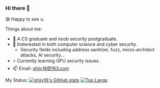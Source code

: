 ### Hi there 👋

😄 Happy to see u.

Things about me:
- 👶 A CS graduate and noob security postgraduate.
- 🔭 Insterested in both computer science and cyber security.
  - Security fields including address sanitizer, fuzz, micro-architect attacks, AI security...
- ⚡ Currently learning GPU security issues.
- 📫 Email: [shijy16@163.com](shijy16@163.com)

My Status:
[![shijy16's GitHub stats](https://github-readme-stats.vercel.app/api?username=shijy16&show_icons=true&theme=radical&count_private=true)](https://github.com/anuraghazra/github-readme-stats)
[![Top Langs](https://github-readme-stats.vercel.app/api/top-langs/?username=shijy16&exclude_repo=CG_proj1,winafl,WDFuzzer&layout=compact)](https://github.com/anuraghazra/github-readme-stats)
